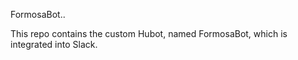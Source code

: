 FormosaBot..

This repo contains the custom Hubot, named FormosaBot, which is integrated into Slack.
